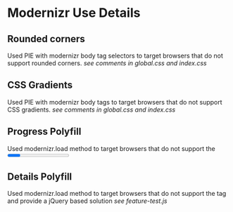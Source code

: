 Modernizr Use Details
=====================

## Rounded corners ##

Used PIE with modernizr body tag selectors to target browsers
that do not support rounded corners.
_see comments in global.css and index.css_

## CSS Gradients ##
Used PIE with modernizr body tags to target browsers
that do not support CSS gradients.
_see comments in global.css and index.css_

## Progress Polyfill ##
Used modernizr.load method to target browsers that
do not support the <progress> tag and provide partial support
_see feature-test.js_

## Details Polyfill ##
Used modernizr.load method to target browsers that
do not support the <summery> tag and provide a jQuery based solution
_see feature-test.js_